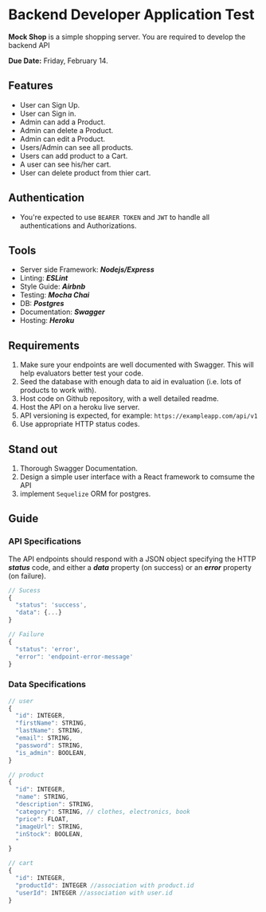 # Backend Developer Application Test

**Mock Shop** is a simple shopping server. You are required to develop the backend API

**Due Date:** Friday, February 14.

## Features

- User can Sign Up.
- User can Sign in.
- Admin can add a Product.
- Admin can delete a Product.
- Admin can edit a Product.
- Users/Admin can see all products.
- Users can add product to a Cart.
- A user can see his/her cart.
- User can delete product from thier cart.

## Authentication
- You're expected to use `BEARER TOKEN` and `JWT` to handle all authentications and Authorizations.

## Tools
- Server side Framework: ***Nodejs/Express***
- Linting: ***ESLint***
- Style Guide: ***Airbnb***
- Testing: ***Mocha Chai***
- DB: ***Postgres***
- Documentation: ***Swagger***
- Hosting: ***Heroku***

## Requirements
1. Make sure your endpoints are well documented with Swagger. This will help evaluators better test your code.
2. Seed the database with enough data to aid in evaluation (i.e. lots of products to work with).
3. Host code on Github repository, with a well detailed readme.
4. Host the API on a heroku live server.
5. API versioning is expected, for example: `https://exampleapp.com/api/v1`
6. Use appropriate HTTP status codes.


## Stand out
1. Thorough Swagger Documentation.
2. Design a simple user interface with a React framework to comsume the API
3. implement `Sequelize` ORM for postgres.

## Guide
### API Specifications
The API endpoints should respond with a JSON object specifying the HTTP ***status*** code, and either a ***data*** property (on success) or an ***error*** property (on failure).

```javascript
// Sucess
{
  "status": 'success',
  "data": {...}
}

// Failure
{
  "status": 'error',
  "error": 'endpoint-error-message'
}
```

### Data Specifications

```javascript
// user
{
  "id": INTEGER,
  "firstName": STRING,
  "lastName": STRING,
  "email": STRING,
  "password": STRING,
  "is_admin": BOOLEAN,
}

// product
{
  "id": INTEGER,
  "name": STRING,
  "description": STRING,
  "category": STRING, // clothes, electronics, book
  "price": FLOAT,
  "imageUrl": STRING,
  "inStock": BOOLEAN,
  "
}

// cart
{
  "id": INTEGER,
  "productId": INTEGER //association with product.id
  "userId": INTEGER //association with user.id
}
```
